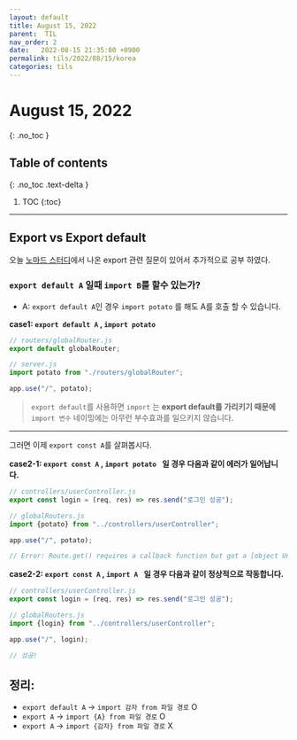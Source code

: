 ```yaml
---
layout: default
title: August 15, 2022
parent:  TIL
nav_order: 2
date:   2022-08-15 21:35:00 +0900
permalink: tils/2022/08/15/korea
categories: tils
---
```


# August 15, 2022
{: .no_toc }

## Table of contents
{: .no_toc .text-delta }

1. TOC
{:toc}
---
## Export vs Export default

오늘 [노마드 스터디](https://nomadcoders.co/)에서 나온 export 관련 질문이 있어서 추가적으로 공부 하였다.

### `export default A` 일때 `import B`를 할수 있는가?


- A: `export default A`인 경우 `import potato` 를 해도 A를 호출 할 수 있습니다.

**case1: `export default A` , `import potato`**

```js
// routers/globalRouter.js
export default globalRouter;

// server.js
import potato from "./routers/globalRouter";

app.use("/", potato);
```
> `export default`를 사용하면 `import` 는 **export default를 가리키기 때문에** `import 변수` 네이밍에는 아무런 부수효과를 일으키지 않습니다.

---

그러면 이제 `export const A`를 살펴봅시다.

**case2-1: `export const A` , `import potato ` 일 경우 다음과 같이 에러가 일어납니다.**

```js
// controllers/userController.js
export const login = (req, res) => res.send("로그인 성공");

// globalRouters.js
import {potato} from "../controllers/userController";

app.use("/", potato);

// Error: Route.get() requires a callback function but got a [object Undefined]
```

**case2-2: `export const A` , `import A ` 일 경우 다음과 같이 정상적으로 작동합니다.**

```js
// controllers/userController.js
export const login = (req, res) => res.send("로그인 성공");

// globalRouters.js
import {login} from "../controllers/userController";

app.use("/", login);

// 성공!
```

## 정리:
-  `export default A` -> `import 감자 from 파일 경로`  O
-  `export A` -> `import {A} from 파일 경로`  O
-  `export A` -> `import {감자} from 파일 경로`  X
